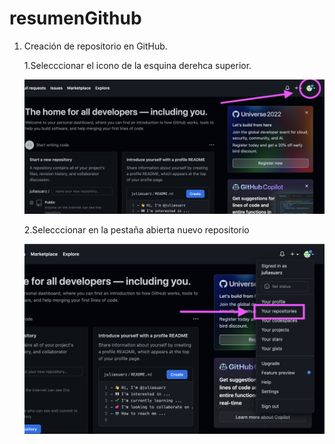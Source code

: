 # resumenGithub
1. Creación de repositorio en GitHub.

    1.Selecccionar el icono de la esquina derehca superior. 


    ![alt text](https://github.com/juliasuarz/resumenGithub/blob/main/Captura%20de%20pantalla%202022-09-20%20a%20las%2020.44.10.png?raw=true)

    2.Selecccionar en la pestaña abierta nuevo repositorio
    
    ![captura](https://github.com/juliasuarz/resumenGithub/blob/main/Captura%20de%20pantalla%202022-09-20%20a%20las%2020.44.24.png?raw=true)

